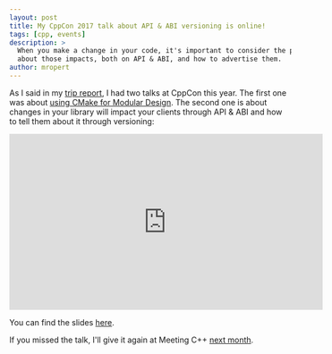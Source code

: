 ```yaml
---
layout: post
title: My CppCon 2017 talk about API & ABI versioning is online!
tags: [cpp, events]
description: >
  When you make a change in your code, it's important to consider the potential impacts on your clients. At CppCon, I gave a talk
  about those impacts, both on API & ABI, and how to advertise them.
author: mropert
---
```


As I said in my [trip report](/2017/10/12/cppcon2017/), I had two talks at CppCon this year.
The first one was about [using CMake for Modular Design](/2017/10/14/modern_cmake_video/).
The second one is about changes in your library will impact your clients through API & ABI and how to tell them about it through
versioning:

<iframe width="560" height="315" src="https://www.youtube.com/embed/Ia3IDPjA-d0" frameborder="0" allowfullscreen></iframe>

You can find the slides [here](https://github.com/CppCon/CppCon2017/blob/master/Presentations/API%20%26%20ABI%20Versioning/API%20%26%20ABI%20Versioning%20-%20Mathieu%20Ropert%20-%20CppCon%202017.pdf).

If you missed the talk, I'll give it again at Meeting C++ [next month](http://meetingcpp.com/2017/talks/items/Cpp_API___ABI_versioning.html).
